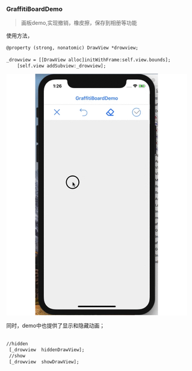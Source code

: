 ### GraffitiBoardDemo
>画板demo,实现撤销，橡皮擦，保存到相册等功能

使用方法，
```
@property (strong, nonatomic) DrawView *drowview;

_drowview = [[DrawView alloc]initWithFrame:self.view.bounds];
    [self.view addSubview:_drowview];
```
![](https://github.com/dengfeng520/GraffitiBoardDemo/blob/master/GraffitiBoardDemo.gif)

同时，demo中也提供了显示和隐藏动画；

```

//hidden
 [_drowview  hiddenDrawView];
 //show
 [_drowview  showDrawView];
 
```
